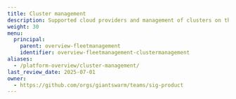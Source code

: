 ```yaml
---
title: Cluster management
description: Supported cloud providers and management of clusters on the Giant Swarm platform.
weight: 30
menu:
  principal:
    parent: overview-fleetmanagement
    identifier: overview-fleetmanagement-clustermanagement
aliases:
  - /platform-overview/cluster-management/
last_review_date: 2025-07-01
owner:
  - https://github.com/orgs/giantswarm/teams/sig-product
---
```

